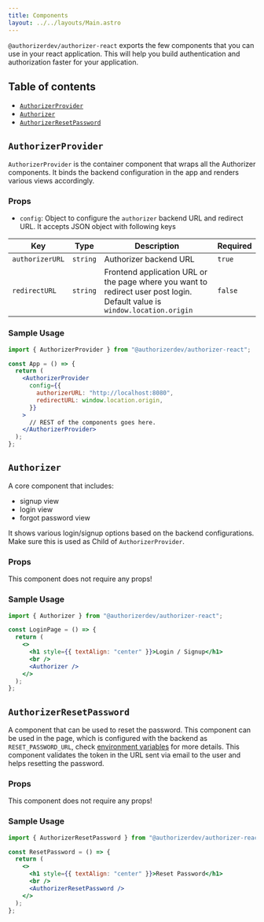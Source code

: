 ```yaml
---
title: Components
layout: ../../layouts/Main.astro
---
```


`@authorizerdev/authorizer-react` exports the few components that you can use in your react application. This will help you build authentication and authorization faster for your application.

## Table of contents

- [`AuthorizerProvider`](#authorizerprovider)
- [`Authorizer`](#authorizer)
- [`AuthorizerResetPassword`](#authorizerresetpassword)

## `AuthorizerProvider`

`AuthorizerProvider` is the container component that wraps all the Authorizer components. It binds the backend configuration in the app and renders various views accordingly.

### Props

- `config`: Object to configure the `authorizer` backend URL and redirect URL. It accepts JSON object with following keys

| Key             | Type     | Description                                                                                                                | Required |
| --------------- | -------- | -------------------------------------------------------------------------------------------------------------------------- | -------- |
| `authorizerURL` | `string` | Authorizer backend URL                                                                                                     | `true`   |
| `redirectURL`   | `string` | Frontend application URL or the page where you want to redirect user post login. Default value is `window.location.origin` | `false`  |

### Sample Usage

```jsx
import { AuthorizerProvider } from "@authorizerdev/authorizer-react";

const App = () => {
  return (
    <AuthorizerProvider
      config={{
        authorizerURL: "http://localhost:8080",
        redirectURL: window.location.origin,
      }}
    >
      // REST of the components goes here.
    </AuthorizerProvider>
  );
};
```

## `Authorizer`

A core component that includes:

- signup view
- login view
- forgot password view

It shows various login/signup options based on the backend configurations. Make sure this is used as Child of `AuthorizerProvider`.

### Props

This component does not require any props!

### Sample Usage

```jsx
import { Authorizer } from "@authorizerdev/authorizer-react";

const LoginPage = () => {
  return (
    <>
      <h1 style={{ textAlign: "center" }}>Login / Signup</h1>
      <br />
      <Authorizer />
    </>
  );
};
```

## `AuthorizerResetPassword`

A component that can be used to reset the password. This component can be used in the page, which is configured with the backend as `RESET_PASSWORD_URL`, check [environment variables](/core/env) for more details. This component validates the token in the URL sent via email to the user and helps resetting the password.

### Props

This component does not require any props!

### Sample Usage

```jsx
import { AuthorizerResetPassword } from "@authorizerdev/authorizer-react";

const ResetPassword = () => {
  return (
    <>
      <h1 style={{ textAlign: "center" }}>Reset Password</h1>
      <br />
      <AuthorizerResetPassword />
    </>
  );
};
```
